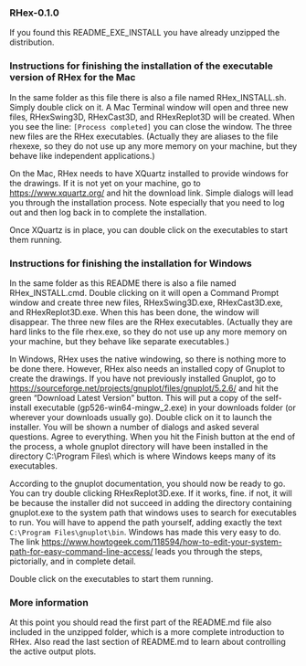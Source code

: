 ### RHex-0.1.0

If you found this README_EXE_INSTALL you have already unzipped the distribution.  

### Instructions for finishing the installation of the executable version of RHex for the Mac

In the same folder as this file there is also a file named RHex_INSTALL.sh.  Simply double click on it. A Mac Terminal window will open and three new files, RHexSwing3D, RHexCast3D, and RHexReplot3D will be created. When you see the line: `[Process completed]` you can close the window.  The three new files are the RHex executables. (Actually they are  aliases to the file rhexexe, so they do not use up any more memory on your machine, but they behave like independent applications.)

On the Mac, RHex needs to have XQuartz installed to provide windows for the drawings. If it is not yet on your machine, go to https://www.xquartz.org/ and hit the download link. Simple dialogs will lead you through the installation process.  Note especially that you need to log out and then log back in to complete the installation.

Once XQuartz is in place, you can double click on the executables to start them running.

### Instructions for finishing the installation for Windows

In the same folder as this README there is also a file named RHex_INSTALL.cmd.  Double clicking on it will open a Command Prompt window and create three new files, RHexSwing3D.exe, RHexCast3D.exe, and RHexReplot3D.exe. When this has been done, the window will disappear.  The three new files are the RHex executables. (Actually they are hard links to the file rhex.exe, so they do not use up any more memory on your machine, but they behave like separate executables.)

In Windows, RHex uses the native windowing, so there is nothing more to be done there.  However, RHex also needs an installed copy of Gnuplot to create the drawings.  If you have not previously installed Gnuplot, go to https://sourceforge.net/projects/gnuplot/files/gnuplot/5.2.6/ and hit the green “Download Latest Version” button. This will put a copy of the self-install executable (gp526-win64-mingw_2.exe) in your downloads folder (or wherever your downloads usually go).  Double click on it to launch the installer.  You will be shown a number of dialogs and asked several questions.  Agree to everything.  When you hit the Finish button at the end of the process, a whole gnuplot directory will have been installed in the directory C:\Program Files\ which is where Windows keeps many of its executables.

According to the gnuplot documentation, you should now be ready to go.  You can try double clicking RHexReplot3D.exe.  If it works, fine.  if not, it will be because the installer did not succeed in adding the directory containing gnuplot.exe to the system path that windows uses to search for executables to run.  You will have to append the path yourself, adding exactly the text `C:\Program Files\gnuplot\bin`.  Windows has made this very easy to do.  The link https://www.howtogeek.com/118594/how-to-edit-your-system-path-for-easy-command-line-access/ leads you through the steps, pictorially, and in complete detail.

Double click on the executables to start them running.

### More information

At this point you should read the first part of the README.md file also included in the unzipped folder, which is a more complete introduction to RHex. Also read the last section of README.md to learn about controlling the active output plots.
